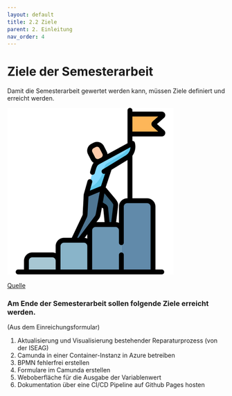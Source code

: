 ```yaml
---
layout: default
title: 2.2 Ziele
parent: 2. Einleitung
nav_order: 4
---
```


# Ziele der Semesterarbeit

Damit die Semesterarbeit gewertet werden kann, müssen Ziele definiert und erreicht werden.

![Goals](../../ressources/bilder/rsz_goal.png)

[Quelle](../Quellenverzeichnis/index.md#goals)
### Am Ende der Semesterarbeit sollen folgende Ziele erreicht werden.

(Aus dem Einreichungsformular)

1. Aktualisierung und Visualisierung bestehender Reparaturprozess (von der ISEAG)  
1. Camunda in einer Container-Instanz in Azure betreiben  
2. BPMN fehlerfrei erstellen  
3. Formulare im Camunda erstellen  
4. Weboberfläche für die Ausgabe der Variablenwert  
5. Dokumentation über eine CI/CD Pipeline auf Github Pages hosten